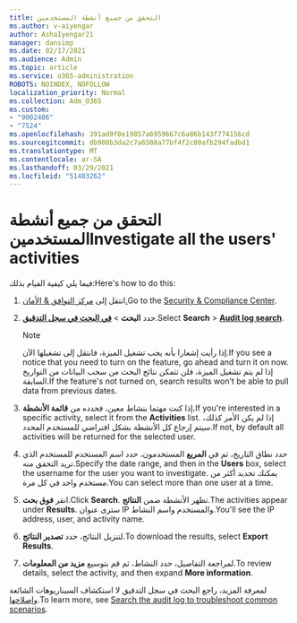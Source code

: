 ```yaml
---
title: التحقق من جميع أنشطة المستخدمين
ms.author: v-aiyengar
author: AshaIyengar21
manager: dansimp
ms.date: 02/17/2021
ms.audience: Admin
ms.topic: article
ms.service: o365-administration
ROBOTS: NOINDEX, NOFOLLOW
localization_priority: Normal
ms.collection: Adm_O365
ms.custom:
- "9002486"
- "7524"
ms.openlocfilehash: 391ad9f0e19857a6959667c6a86b143f774156cd
ms.sourcegitcommit: db908b3da2c7a6508a77bf4f2c80afb294fadbd1
ms.translationtype: MT
ms.contentlocale: ar-SA
ms.lasthandoff: 03/29/2021
ms.locfileid: "51403262"
---
```

# <a name="investigate-all-the-users-activities"></a><span data-ttu-id="f40ee-102">التحقق من جميع أنشطة المستخدمين</span><span class="sxs-lookup"><span data-stu-id="f40ee-102">Investigate all the users' activities</span></span>

<span data-ttu-id="f40ee-103">فيما يلي كيفية القيام بذلك:</span><span class="sxs-lookup"><span data-stu-id="f40ee-103">Here's how to do this:</span></span>

1. <span data-ttu-id="f40ee-104">انتقل إلى [مركز التوافق & الأمان.](https://go.microsoft.com/fwlink/p/?linkid=2077143)</span><span class="sxs-lookup"><span data-stu-id="f40ee-104">Go to the [Security & Compliance Center](https://go.microsoft.com/fwlink/p/?linkid=2077143).</span></span>
1. <span data-ttu-id="f40ee-105">حدد **البحث**  >  **[في البحث في سجل التدقيق](https://go.microsoft.com/fwlink/?linkid=2103759)**.</span><span class="sxs-lookup"><span data-stu-id="f40ee-105">Select **Search** > **[Audit log search](https://go.microsoft.com/fwlink/?linkid=2103759)**.</span></span>
    > [!NOTE]
    > <span data-ttu-id="f40ee-106">إذا رأيت إشعارا بأنه يجب تشغيل الميزة، فانتقل إلى تشغيلها الآن.</span><span class="sxs-lookup"><span data-stu-id="f40ee-106">If you see a notice that you need to turn on the feature, go ahead and turn it on now.</span></span> <span data-ttu-id="f40ee-107">إذا لم يتم تشغيل الميزة، فلن تتمكن نتائج البحث من سحب البيانات من التواريخ السابقة.</span><span class="sxs-lookup"><span data-stu-id="f40ee-107">If the feature's not turned on, search results won't be able to pull data from previous dates.</span></span>

1. <span data-ttu-id="f40ee-108">إذا كنت مهتما بنشاط معين، فحدده من **قائمة الأنشطة.**</span><span class="sxs-lookup"><span data-stu-id="f40ee-108">If you're interested in a specific activity, select it from the **Activities** list.</span></span> <span data-ttu-id="f40ee-109">إذا لم يكن الأمر كذلك، سيتم إرجاع كل الأنشطة بشكل افتراضي للمستخدم المحدد.</span><span class="sxs-lookup"><span data-stu-id="f40ee-109">If not, by default all activities will be returned for the selected user.</span></span>
1. <span data-ttu-id="f40ee-110">حدد نطاق التاريخ، ثم في **المربع** المستخدمون، حدد اسم المستخدم للمستخدم الذي تريد التحقق منه.</span><span class="sxs-lookup"><span data-stu-id="f40ee-110">Specify the date range, and then in the **Users** box, select the username for the user you want to investigate.</span></span> <span data-ttu-id="f40ee-111">يمكنك تحديد أكثر من مستخدم واحد في كل مرة.</span><span class="sxs-lookup"><span data-stu-id="f40ee-111">You can select more than one user at a time.</span></span>
1. <span data-ttu-id="f40ee-112">انقر **فوق بحث**.</span><span class="sxs-lookup"><span data-stu-id="f40ee-112">Click **Search**.</span></span> <span data-ttu-id="f40ee-113">تظهر الأنشطة ضمن **النتائج**.</span><span class="sxs-lookup"><span data-stu-id="f40ee-113">The activities appear under **Results**.</span></span> <span data-ttu-id="f40ee-114">سترى عنوان IP والمستخدم واسم النشاط.</span><span class="sxs-lookup"><span data-stu-id="f40ee-114">You'll see the IP address, user, and activity name.</span></span>
1. <span data-ttu-id="f40ee-115">لتنزيل النتائج، حدد **تصدير النتائج**.</span><span class="sxs-lookup"><span data-stu-id="f40ee-115">To download the results, select **Export Results**.</span></span>
1. <span data-ttu-id="f40ee-116">لمراجعة التفاصيل، حدد النشاط، ثم قم بتوسيع **مزيد من المعلومات**.</span><span class="sxs-lookup"><span data-stu-id="f40ee-116">To review details, select the activity, and then expand **More information**.</span></span>

<span data-ttu-id="f40ee-117">لمعرفة المزيد، راجع البحث في سجل التدقيق لا استكشاف السيناريوهات الشائعة [وإصلاحها](https://go.microsoft.com/fwlink/?linkid=2103944).</span><span class="sxs-lookup"><span data-stu-id="f40ee-117">To learn more, see [Search the audit log to troubleshoot common scenarios](https://go.microsoft.com/fwlink/?linkid=2103944).</span></span>
